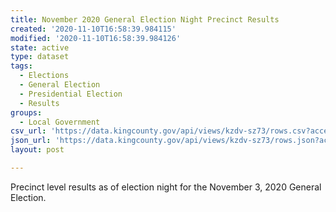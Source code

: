```yaml
---
title: November 2020 General Election Night Precinct Results
created: '2020-11-10T16:58:39.984115'
modified: '2020-11-10T16:58:39.984126'
state: active
type: dataset
tags:
  - Elections
  - General Election
  - Presidential Election
  - Results
groups:
  - Local Government
csv_url: 'https://data.kingcounty.gov/api/views/kzdv-sz73/rows.csv?accessType=DOWNLOAD'
json_url: 'https://data.kingcounty.gov/api/views/kzdv-sz73/rows.json?accessType=DOWNLOAD'
layout: post

---
```

Precinct level results as of election night for the November 3, 2020 General Election.
